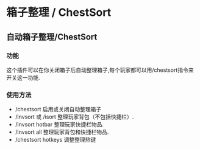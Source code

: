 # 箱子整理 / ChestSort

## 自动箱子整理/ChestSort

### 功能

这个插件可以在你关闭箱子后自动整理箱子,每个玩家都可以用/chestsort指令来开关这一功能.

### 使用方法

* /chestsort 启用或关闭自动整理箱子
* /invsort 或 /isort 整理玩家背包（不包括快捷栏）.
* /invsort hotbar 整理玩家快捷栏物品.
* /invsort all 整理玩家背包和快捷栏物品.
* /chestsort hotkeys 调整整理热键

